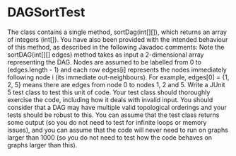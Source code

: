 # DAGSortTest
The class contains a single method, sortDag(int[][]), which returns an array of integers (int[]). You have also been provided with the intended behaviour of this method, as described in the following Javadoc comments: Note the sortDAG(int[][] edges) method takes as input a 2-dimensional array representing the DAG. Nodes are assumed to be labelled from 0 to (edges.length - 1) and each row edges[i] represents the nodes immediately following node i (its immediate out-neighbours). For example, edges[0] = {1, 2, 5} means there are edges from node 0 to nodes 1, 2 and 5.  Write a JUnit 5 test class to test this unit of code. Your test class should thoroughly exercise the code, including how it deals with invalid input. You should consider that a DAG may have multiple valid topological orderings and your tests should be robust to this.  You can assume that the test class returns some output (so you do not need to test for infinite loops or memory issues), and you can assume that the code will never need to run on graphs larger than 1000 (so you do not need to test how the code behaves on graphs larger than this).

